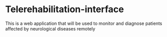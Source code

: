 # Telerehabilitation-interface
This is a web application that will be used to monitor and diagnose patients affected by neurological diseases remotely
